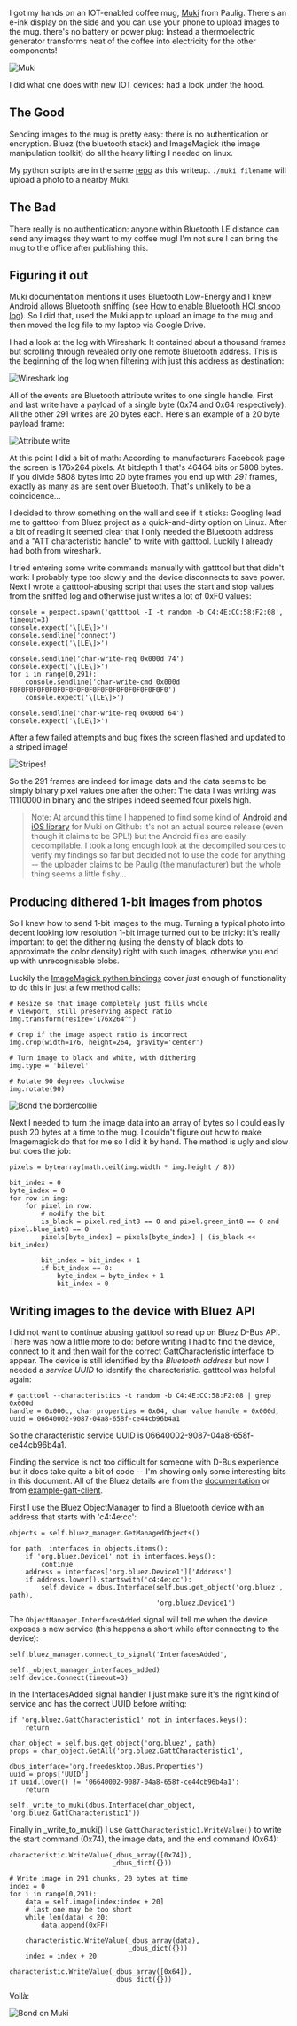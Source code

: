 I got my hands on an IOT-enabled coffee mug, [Muki](http://www.pauligshop.com/en_eu/paulig-muki) from Paulig. There's an e-ink display on the side and you can use your phone to upload images to the mug. there's no battery or power plug: Instead a thermoelectric generator transforms heat of the coffee into electricity for the other components!

![Muki](images/muki.png)

I did what one does with new IOT devices: had a look under the hood.

## The Good

Sending images to the mug is pretty easy: there is no authentication or encryption. Bluez (the bluetooth stack) and ImageMagick (the image manipulation toolkit) do all the heavy lifting I needed on linux. 

My python scripts are in the same [repo](https://github.com/jku/mukinator) as this writeup. `./muki filename` will upload a photo to a nearby Muki.

## The Bad

There really is no authentication: anyone within Bluetooth LE distance can send any images they want to my coffee mug! I'm not sure I can bring the mug to the office after publishing this.

## Figuring it out

Muki documentation mentions it uses Bluetooth Low-Energy and I knew Android allows Bluetooth sniffing (see [How to enable Bluetooth HCI snoop log](https://developer.android.com/studio/debug/dev-options.html)). So I did that, used the Muki app to upload an image to the mug and then moved the log file to my laptop via Google Drive.

I had a look at the log with Wireshark: It contained about a thousand frames but scrolling through revealed only one remote Bluetooth address. This is the beginning of the log when filtering with just this address as destination:

![Wireshark log](images/bt-log.png)

All of the events are Bluetooth attribute writes to one single handle. First and last write have a payload of a single byte (0x74 and 0x64 respectively). All the other 291 writes are 20 bytes each. Here's an example of a 20 byte payload frame:

![Attribute write](images/bt-frame.png)

At this point I did a bit of math: According to manufacturers Facebook page the screen is 176x264 pixels. At bitdepth 1 that's 46464 bits or 5808 bytes. If you divide 5808 bytes into 20 byte frames you end up with _291_ frames, exactly as many as are sent over Bluetooth. That's unlikely to be a coincidence...

I decided to throw something on the wall and see if it sticks: Googling lead me to gatttool from Bluez project as a quick-and-dirty option on Linux. After a bit of reading it seemed clear that I only needed the Bluetooth address and a "ATT characteristic handle" to write with gatttool. Luckily I already had both from wireshark.

I tried entering some write commands manually with gatttool but that didn't work: I probably type too slowly and the device disconnects to save power. Next I wrote a gatttool-abusing script that uses the start and stop values from the sniffed log and otherwise just writes a lot of 0xF0 values:

	console = pexpect.spawn('gatttool -I -t random -b C4:4E:CC:58:F2:08', timeout=3)
	console.expect('\[LE\]>')
	console.sendline('connect')
	console.expect('\[LE\]>')

	console.sendline('char-write-req 0x000d 74')
	console.expect('\[LE\]>')
	for i in range(0,291):
		console.sendline('char-write-cmd 0x000d F0F0F0F0F0F0F0F0F0F0F0F0F0F0F0F0F0F0F0F0')
		console.expect('\[LE\]>')

	console.sendline('char-write-req 0x000d 64')
	console.expect('\[LE\]>')

After a few failed attempts and bug fixes the screen flashed and updated to a striped image!

![Stripes!](images/stripes.jpg)

So the 291 frames are indeed for image data and the data seems to be simply binary pixel values one after the other: The data I was writing was 11110000 in binary and the stripes indeed seemed four pixels high.

> Note: At around this time I happened to find some kind of [Android and iOS library](https://github.com/gustavpaulig/Paulig-Muki/) for Muki on Github: it's not an actual source release (even though it claims to be GPL!) but the Android files are easily decompilable. I took a long enough look at the decompiled sources to verify my findings so far but decided not to use the code for anything -- the uploader claims to be Paulig (the manufacturer) but the whole thing seems a little fishy...

## Producing dithered 1-bit images from photos

So I knew how to send 1-bit images to the mug. Turning a typical photo into decent looking low resolution 1-bit image turned out to be tricky: it's really important to get the dithering (using the density of black dots to approximate the color density) right with such images, otherwise you end up with unrecognisable blobs.

Luckily the [ImageMagick python bindings](http://docs.wand-py.org/en/0.4.4/) cover _just_ enough of functionality to do this in just a few method calls:

    # Resize so that image completely just fills whole
    # viewport, still preserving aspect ratio
    img.transform(resize='176x264^')

    # Crop if the image aspect ratio is incorrect
    img.crop(width=176, height=264, gravity='center')

    # Turn image to black and white, with dithering 
    img.type = 'bilevel'

    # Rotate 90 degrees clockwise
    img.rotate(90)

![Bond the bordercollie](images/bond.png)

Next I needed to turn the image data into an array of bytes so I could easily push 20 bytes at a time to the mug. I couldn't figure out how to make Imagemagick do that for me so I did it by hand. The method is ugly and slow but does the job:

    pixels = bytearray(math.ceil(img.width * img.height / 8))

    bit_index = 0
    byte_index = 0
    for row in img:
        for pixel in row:
            # modify the bit
            is_black = pixel.red_int8 == 0 and pixel.green_int8 == 0 and pixel.blue_int8 == 0
            pixels[byte_index] = pixels[byte_index] | (is_black << bit_index)

            bit_index = bit_index + 1
            if bit_index == 8:
                byte_index = byte_index + 1
                bit_index = 0

## Writing images to the device with Bluez API

I did not want to continue abusing gatttool so read up on Bluez D-Bus API. There was now a little more to do: before writing I had to find the device, connect to it and then wait for the correct GattCharacteristic interface to appear. The device is still identified by the _Bluetooth address_ but now I needed a _service UUID_ to identify the characteristic. gatttool was helpful again:

    # gatttool --characteristics -t random -b C4:4E:CC:58:F2:08 | grep 0x000d
    handle = 0x000c, char properties = 0x04, char value handle = 0x000d, uuid = 06640002-9087-04a8-658f-ce44cb96b4a1

So the characteristic service UUID is 06640002-9087-04a8-658f-ce44cb96b4a1.

Finding the service is not too difficult for someone with D-Bus experience but it does take quite a bit of code -- I'm showing only some interesting bits in this document. All of the Bluez details are from the [documentation](https://git.kernel.org/pub/scm/bluetooth/bluez.git/tree/doc) or from [example-gatt-client](https://git.kernel.org/pub/scm/bluetooth/bluez.git/tree/test/example-gatt-client).

First I use the Bluez ObjectManager to find a Bluetooth device with an address that starts with 'c4:4e:cc':

    objects = self.bluez_manager.GetManagedObjects()

    for path, interfaces in objects.items():
        if 'org.bluez.Device1' not in interfaces.keys():
            continue
        address = interfaces['org.bluez.Device1']['Address']
        if address.lower().startswith('c4:4e:cc'):
            self.device = dbus.Interface(self.bus.get_object('org.bluez', path),
                                         'org.bluez.Device1')

The `ObjectManager.InterfacesAdded` signal will tell me when the device exposes a new service (this happens a short while after connecting to the device): 

    self.bluez_manager.connect_to_signal('InterfacesAdded',
                                         self._object_manager_interfaces_added)
    self.device.Connect(timeout=3)

In the InterfacesAdded signal handler I just make sure it's the right kind of service and has the correct UUID before writing:

    if 'org.bluez.GattCharacteristic1' not in interfaces.keys():
        return

    char_object = self.bus.get_object('org.bluez', path)
    props = char_object.GetAll('org.bluez.GattCharacteristic1',
                                dbus_interface='org.freedesktop.DBus.Properties')
    uuid = props['UUID']
    if uuid.lower() != '06640002-9087-04a8-658f-ce44cb96b4a1':
        return

    self._write_to_muki(dbus.Interface(char_object, 'org.bluez.GattCharacteristic1'))

Finally in _write_to_muki() I use `GattCharacteristic1.WriteValue()` to write the start command (0x74), the image data, and the end command (0x64):

    characteristic.WriteValue(_dbus_array([0x74]),
                              _dbus_dict({}))

    # Write image in 291 chunks, 20 bytes at time
    index = 0
    for i in range(0,291):
        data = self.image[index:index + 20]
        # last one may be too short
        while len(data) < 20:
            data.append(0xFF)

        characteristic.WriteValue(_dbus_array(data),
                                  _dbus_dict({}))
        index = index + 20

    characteristic.WriteValue(_dbus_array([0x64]),
                              _dbus_dict({}))


Voilà:

![Bond on Muki](images/bond-on-muki.jpg)
